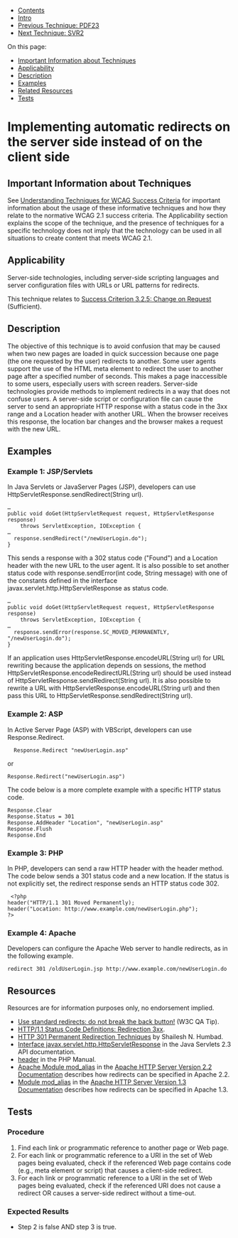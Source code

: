 -   [Contents](https://www.w3.org/WAI/WCAG21/Techniques/#techniques "Table of Contents")
-   [Intro](https://www.w3.org/WAI/WCAG21/Techniques/#introduction "Introduction to Techniques")
-   [Previous Technique: PDF23](../pdf/PDF23)
-   [Next Technique: SVR2](SVR2)

On this page:

-   [Important Information about Techniques](#important-information)
-   [Applicability](#applicability)
-   [Description](#description)
-   [Examples](#examples)
-   [Related Resources](#resources)
-   [Tests](#tests)

Implementing automatic redirects on the server side instead of on the client side
=================================================================================

Important Information about Techniques
--------------------------------------

See [Understanding Techniques for WCAG Success Criteria](https://www.w3.org/WAI/WCAG21/Understanding/understanding-techniques) for important information about the usage of these informative techniques and how they relate to the normative WCAG 2.1 success criteria. The Applicability section explains the scope of the technique, and the presence of techniques for a specific technology does not imply that the technology can be used in all situations to create content that meets WCAG 2.1.

Applicability
-------------

Server-side technologies, including server-side scripting languages and server configuration files with URLs or URL patterns for redirects.

This technique relates to [Success Criterion 3.2.5: Change on Request](https://www.w3.org/WAI/WCAG21/Understanding/change-on-request) (Sufficient).

Description
-----------

The objective of this technique is to avoid confusion that may be caused when two new pages are loaded in quick succession because one page (the one requested by the user) redirects to another. Some user agents support the use of the HTML meta element to redirect the user to another page after a specified number of seconds. This makes a page inaccessible to some users, especially users with screen readers. Server-side technologies provide methods to implement redirects in a way that does not confuse users. A server-side script or configuration file can cause the server to send an appropriate HTTP response with a status code in the 3xx range and a Location header with another URL. When the browser receives this response, the location bar changes and the browser makes a request with the new URL.

Examples
--------

### Example 1: JSP/Servlets

In Java Servlets or JavaServer Pages (JSP), developers can use HttpServletResponse.sendRedirect(String url).

    …
    public void doGet(HttpServletRequest request, HttpServletResponse response)
        throws ServletException, IOException {
    …
      response.sendRedirect("/newUserLogin.do");
    }

This sends a response with a 302 status code ("Found") and a Location header with the new URL to the user agent. It is also possible to set another status code with response.sendError(int code, String message) with one of the constants defined in the interface javax.servlet.http.HttpServletResponse as status code.

    …
    public void doGet(HttpServletRequest request, HttpServletResponse response)
        throws ServletException, IOException {
    …
      response.sendError(response.SC_MOVED_PERMANENTLY, "/newUserLogin.do");
    }

If an application uses HttpServletResponse.encodeURL(String url) for URL rewriting because the application depends on sessions, the method HttpServletResponse.encodeRedirectURL(String url) should be used instead of HttpServletResponse.sendRedirect(String url). It is also possible to rewrite a URL with HttpServletResponse.encodeURL(String url) and then pass this URL to HttpServletResponse.sendRedirect(String url).

### Example 2: ASP

In Active Server Page (ASP) with VBScript, developers can use Response.Redirect.

      Response.Redirect "newUserLogin.asp"

or

    Response.Redirect("newUserLogin.asp")

The code below is a more complete example with a specific HTTP status code.

    Response.Clear
    Response.Status = 301
    Response.AddHeader "Location", "newUserLogin.asp"
    Response.Flush
    Response.End

### Example 3: PHP

In PHP, developers can send a raw HTTP header with the header method. The code below sends a 301 status code and a new location. If the status is not explicitly set, the redirect response sends an HTTP status code 302.

     <?php
    header("HTTP/1.1 301 Moved Permanently);
    header("Location: http://www.example.com/newUserLogin.php");
    ?>

### Example 4: Apache

Developers can configure the Apache Web server to handle redirects, as in the following example.

    redirect 301 /oldUserLogin.jsp http://www.example.com/newUserLogin.do

Resources
---------

Resources are for information purposes only, no endorsement implied.

-   [Use standard redirects: do not break the back button!](https://www.w3.org/QA/Tips/reback) (W3C QA Tip).
-   [HTTP/1.1 Status Code Definitions: Redirection 3xx](https://tools.ietf.org/html/rfc7231#section-6.4).
-   [HTTP 301 Permanent Redirection Techniques](http://www.somacon.com/p145.php) by Shailesh N. Humbad.
-   [Interface javax.servlet.http.HttpServletResponse](http://docs.oracle.com/cd/E17802_01/products/products/servlet/2.3/javadoc/javax/servlet/http/HttpServletResponse.html) in the Java Servlets 2.3 API documentation.
-   [header](http://php.net/manual/en/function.header.php) in the PHP Manual.
-   [Apache Module mod\_alias](http://httpd.apache.org/docs/2.2/mod/mod_alias.html) in the [Apache HTTP Server Version 2.2 Documentation](http://httpd.apache.org/docs/2.2/) describes how redirects can be specified in Apache 2.2.
-   [Module mod\_alias](http://httpd.apache.org/docs/1.3/mod/mod_alias.html) in the [Apache HTTP Server Version 1.3 Documentation](http://httpd.apache.org/docs/1.3/) describes how redirects can be specified in Apache 1.3.

Tests
-----

### Procedure

1.  Find each link or programmatic reference to another page or Web page.
2.  For each link or programmatic reference to a URI in the set of Web pages being evaluated, check if the referenced Web page contains code (e.g., meta element or script) that causes a client-side redirect.
3.  For each link or programmatic reference to a URI in the set of Web pages being evaluated, check if the referenced URI does not cause a redirect OR causes a server-side redirect without a time-out.

### Expected Results

-   Step 2 is false AND step 3 is true.
